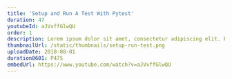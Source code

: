 ```yaml
---
title: 'Setup and Run A Test With Pytest'
duration: 47
youtubeId: aJVvffGlwQU
order: 1
description: Lorem ipsum dolor sit amet, consectetur adipiscing elit. Fusce suscipit mollis tortor. Morbi nec dictum lectus. Sed suscipit leo et nisi luctus tempus
thumbnailUrl: /static/thumbnails/setup-run-test.png
uploadDate: 2018-08-01
duration8601: P47S
embedUrl: https://www.youtube.com/watch?v=aJVvffGlwQU
---
```

